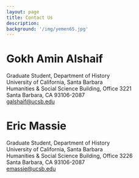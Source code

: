 ```yaml
---
layout: page
title: Contact Us
description:
background: '/img/yemen65.jpg'
---
```


# Gokh Amin Alshaif
Graduate Student, Department of History  
University of California, Santa Barbara  
Humanities & Social Science Building, Office 3221  
Santa Barbara, CA 93106-2087  
galshaif@ucsb.edu  

# Eric Massie
Graduate Student, Department of History  
University of California, Santa Barbara  
Humanities & Social Science Building, Office 3226  
Santa Barbara, CA 93106-2087  
emassie@ucsb.edu
